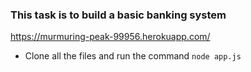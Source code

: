 ### This task is to build a basic banking system
https://murmuring-peak-99956.herokuapp.com/
* Clone all the files and run the command `node app.js`
